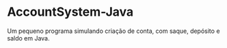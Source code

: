 # AccountSystem-Java
Um pequeno programa simulando criação de conta, com saque, depósito e saldo em Java.
